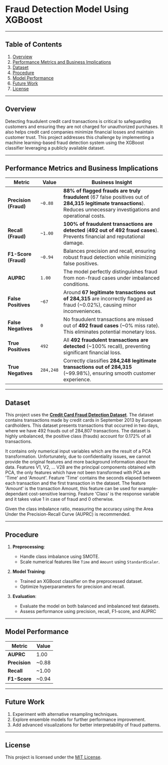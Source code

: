 

# **Fraud Detection Model Using XGBoost**

---

## **Table of Contents**
1. [Overview](#overview)
2. [Performance Metrics and Business Implications](#performance-metrics-and-business-implications)
3. [Dataset](#dataset)
4. [Procedure](#Procedure)
5. [Model Performance](#model-performance)
6. [Future Work](#future-work)
7. [License](#license)

---
## **Overview**

Detecting fraudulent credit card transactions is critical to safeguarding customers and ensuring they are not charged for unauthorized purchases. It also helps credit card companies minimize financial losses and maintain customer trust. This project addresses this challenge by implementing a machine learning-based fraud detection system using the XGBoost classifier leveraging a publicly available dataset.


---

## **Performance Metrics and Business Implications**

| **Metric**            | **Value**         | **Business Insight**                                                                                           |
|------------------------|-------------------|----------------------------------------------------------------------------------------------------------------|
| **Precision (Fraud)**  | `~0.88`           | **88% of flagged frauds are truly fraudulent** (67 false positives out of **284,315 legitimate transactions**). Reduces unnecessary investigations and operational costs. |
| **Recall (Fraud)**     | `~1.00`           | **100% of fraudulent transactions are detected** (**492 out of 492 fraud cases**). Prevents financial and reputational damage. |
| **F1-Score (Fraud)**   | `~0.94`           | Balances precision and recall, ensuring robust fraud detection while minimizing false positives. |
| **AUPRC**              | `1.00`            | The model perfectly distinguishes fraud from non-fraud cases under imbalanced conditions. |
| **False Positives**    | `~67`             | Around **67 legitimate transactions out of 284,315** are incorrectly flagged as fraud (~0.02%), causing minor inconveniences. |
| **False Negatives**    | `0`               | No fraudulent transactions are missed out of **492 fraud cases** (~0% miss rate). This eliminates potential monetary loss. |
| **True Positives**     | `492`             | All **492 fraudulent transactions are detected** (~100% recall), preventing significant financial loss. |
| **True Negatives**     | `284,248`         | Correctly classifies **284,248 legitimate transactions out of 284,315** (~99.98%), ensuring smooth customer experience. |

---

## **Dataset**

This project uses the **[Credit Card Fraud Detection Dataset](https://www.kaggle.com/datasets/mlg-ulb/creditcardfraud)**.
The dataset contains transactions made by credit cards in September 2013 by European cardholders.
This dataset presents transactions that occurred in two days, where we have 492 frauds out of 284,807 transactions. The dataset is highly unbalanced, the positive class (frauds) account for 0.172% of all transactions.

It contains only numerical input variables which are the result of a PCA transformation. Unfortunately, due to confidentiality issues, we cannot provide the original features and more background information about the data. Features V1, V2, … V28 are the principal components obtained with PCA, the only features which have not been transformed with PCA are 'Time' and 'Amount'. Feature 'Time' contains the seconds elapsed between each transaction and the first transaction in the dataset. The feature 'Amount' is the transaction Amount, this feature can be used for example-dependant cost-sensitive learning. Feature 'Class' is the response variable and it takes value 1 in case of fraud and 0 otherwise.

Given the class imbalance ratio, measuring the accuracy using the Area Under the Precision-Recall Curve (AUPRC) is recommended. 

---

## **Procedure**

1. **Preprocessing**:
   - Handle class imbalance using SMOTE.
   - Scale numerical features like `Time` and `Amount` using `StandardScaler`.

2. **Model Training**:
   - Trained an XGBoost classifier on the preprocessed dataset.
   - Optimize hyperparameters for precision and recall.

3. **Evaluation**:
   - Evaluate the model on both balanced and imbalanced test datasets.
   - Assess performance using precision, recall, F1-score, and AUPRC

---

## **Model Performance**

| **Metric**        | **Value** |
|--------------------|-----------|
| **AUPRC**         | 1.00      |
| **Precision**      | ~0.88     |
| **Recall**         | ~1.00     |
| **F1-Score**       | ~0.94     |

---

## **Future Work**

1. Experiment with alternative resampling techniques.
2. Explore ensemble models for further performance improvement.
3. Add advanced visualizations for better interpretability of fraud patterns.

---

## **License**
This project is licensed under the [MIT License](LICENSE).
